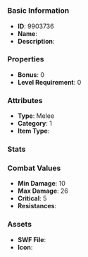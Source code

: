 # 



### Basic Information

- **ID**: 9903736
- **Name**: 
- **Description**: 

### Properties

- **Bonus**: 0
- **Level Requirement**: 0

### Attributes

- **Type**: Melee
- **Category**: 1
- **Item Type**: 

### Stats


### Combat Values

- **Min Damage**: 10
- **Max Damage**: 26
- **Critical**: 5
- **Resistances**: 

### Assets

- **SWF File**: 
- **Icon**: 

